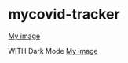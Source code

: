 # mycovid-tracker
[My image](https://github.com/nvn5aharan/mycovid-tracker/blob/main/Screenshot%20(3).png)

WITH Dark Mode
[My image](https://github.com/nvn5aharan/mycovid-tracker/blob/main/Screenshot%20(4).png)

